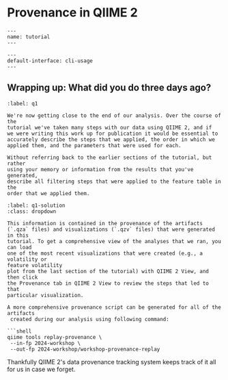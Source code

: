 # Provenance in QIIME 2

```{usage-scope}
---
name: tutorial
---
```

```{usage-selector}
---
default-interface: cli-usage
---
```

## Wrapping up: What did you do three days ago?

```{exercise}
:label: q1

We're now getting close to the end of our analysis. Over the course of the
tutorial we've taken many steps with our data using QIIME 2, and if
we were writing this work up for publication it would be essential to
accurately describe the steps that we applied, the order in which we
applied them, and the parameters that were used for each.

Without referring back to the earlier sections of the tutorial, but rather
using your memory or information from the results that you've generated,
describe all filtering steps that were applied to the feature table in the
order that we applied them.
```

```{solution} q1
:label: q1-solution
:class: dropdown

This information is contained in the provenance of the artifacts
(`.qza` files) and visualizations (`.qzv` files) that were generated in this
tutorial. To get a comprehensive view of the analyses that we ran, you can load
one of the most recent visualizations that were created (e.g., a volatility or
feature volatility
plot from the last section of the tutorial) with QIIME 2 View, and then click
the Provenance tab in QIIME 2 View to review the steps that led to that
particular visualization.

A more comprehensive provenance script can be generated for all of the artifacts
 created during our analysis using following command:

```shell
qiime tools replay-provenance \
 --in-fp 2024-workshop \
 --out-fp 2024-workshop/workshop-provenance-replay
```

Thankfully QIIME 2's data provenance tracking
system keeps track of it all for us in case we forget.

```{bibliography}
```
